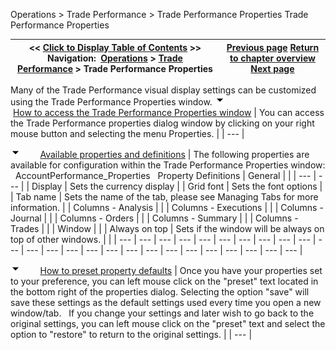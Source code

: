 ﻿
Operations > Trade Performance > Trade Performance Properties
Trade Performance Properties

| << [Click to Display Table of Contents](trade_performance_properties.md) >> **Navigation:**     [Operations](operations-1.md) > [Trade Performance](trade_performance-1.md) > Trade Performance Properties | [Previous page](profit_and_loss_calculation_modes-1.md) [Return to chapter overview](trade_performance-1.md) [Next page](trading_hours-1.md) |
| --- | --- |
Many of the Trade Performance visual display settings can be customized using the Trade Performance Properties window.
![tog_minus](tog_minus-1.gif)        [How to access the Trade Performance Properties window](javascript:HMToggle('toggle','HowToAccessTheAccountPerformancePropertiesWindow','HowToAccessTheAccountPerformancePropertiesWindow_ICON'))
| You can access the Trade Performance properties dialog window by clicking on your right mouse button and selecting the menu Properties. |
| --- |

![tog_minus](tog_minus-1.gif)        [Available properties and definitions](javascript:HMToggle('toggle','AvailablePropertiesAndDefinitions','AvailablePropertiesAndDefinitions_ICON'))
| The following properties are available for configuration within the Trade Performance Properties window:   AccountPerformance_Properties   Property Definitions   | General |  | | --- | --- | | Display | Sets the currency display | | Grid font | Sets the font options | | Tab name | Sets the name of the tab, please see Managing Tabs for more information. | | Columns - Analysis |  | | Columns - Executions |  | | Columns - Journal |  | | Columns - Orders |  | | Columns - Summary |  | | Columns - Trades |  | | Window |  | | Always on top | Sets if the window will be always on top of other windows. | |
| --- | --- | --- | --- | --- | --- | --- | --- | --- | --- | --- | --- | --- | --- | --- | --- | --- | --- | --- | --- | --- | --- | --- | --- | --- |

![tog_minus](tog_minus-1.gif)        [How to preset property defaults](javascript:HMToggle('toggle','HowToPresetPropertyDefaults','HowToPresetPropertyDefaults_ICON'))
| Once you have your properties set to your preference, you can left mouse click on the "preset" text located in the bottom right of the properties dialog. Selecting the option "save" will save these settings as the default settings used every time you open a new window/tab.   If you change your settings and later wish to go back to the original settings, you can left mouse click on the "preset" text and select the option to "restore" to return to the original settings. |
| --- |
